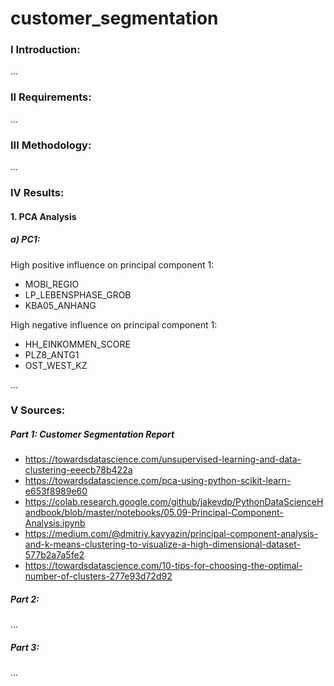 # customer_segmentation




### I Introduction:

...

### II Requirements:

...

### III Methodology:

...

### IV Results:

#### 1. PCA Analysis

##### a) PC1:

High positive influence on principal component 1:
- MOBI_REGIO
- LP_LEBENSPHASE_GROB
- KBA05_ANHANG

High negative influence on principal component 1:
- HH_EINKOMMEN_SCORE
- PLZ8_ANTG1
- OST_WEST_KZ




...

### V Sources:

##### Part 1: Customer Segmentation Report
- https://towardsdatascience.com/unsupervised-learning-and-data-clustering-eeecb78b422a
- https://towardsdatascience.com/pca-using-python-scikit-learn-e653f8989e60
- https://colab.research.google.com/github/jakevdp/PythonDataScienceHandbook/blob/master/notebooks/05.09-Principal-Component-Analysis.ipynb
- https://medium.com/@dmitriy.kavyazin/principal-component-analysis-and-k-means-clustering-to-visualize-a-high-dimensional-dataset-577b2a7a5fe2
- https://towardsdatascience.com/10-tips-for-choosing-the-optimal-number-of-clusters-277e93d72d92

##### Part 2: 

...

##### Part 3: 

...
